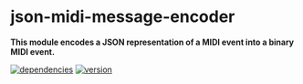 # json-midi-message-encoder

**This module encodes a JSON representation of a MIDI event into a binary MIDI event.**

[![dependencies](https://img.shields.io/david/chrisguttandin/json-midi-message-encoder.svg?style=flat-square)](https://github.com/chrisguttandin/json-midi-message-encoder/network/dependencies)
[![version](https://img.shields.io/npm/v/json-midi-message-encoder.svg?style=flat-square)](https://www.npmjs.com/package/json-midi-message-encoder)
